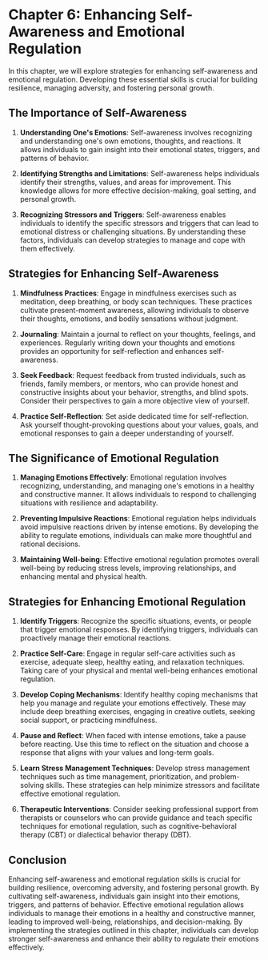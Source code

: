 Chapter 6: Enhancing Self-Awareness and Emotional Regulation
============================================================

In this chapter, we will explore strategies for enhancing self-awareness and emotional regulation. Developing these essential skills is crucial for building resilience, managing adversity, and fostering personal growth.

The Importance of Self-Awareness
--------------------------------

1. **Understanding One's Emotions**: Self-awareness involves recognizing and understanding one's own emotions, thoughts, and reactions. It allows individuals to gain insight into their emotional states, triggers, and patterns of behavior.

2. **Identifying Strengths and Limitations**: Self-awareness helps individuals identify their strengths, values, and areas for improvement. This knowledge allows for more effective decision-making, goal setting, and personal growth.

3. **Recognizing Stressors and Triggers**: Self-awareness enables individuals to identify the specific stressors and triggers that can lead to emotional distress or challenging situations. By understanding these factors, individuals can develop strategies to manage and cope with them effectively.

Strategies for Enhancing Self-Awareness
---------------------------------------

1. **Mindfulness Practices**: Engage in mindfulness exercises such as meditation, deep breathing, or body scan techniques. These practices cultivate present-moment awareness, allowing individuals to observe their thoughts, emotions, and bodily sensations without judgment.

2. **Journaling**: Maintain a journal to reflect on your thoughts, feelings, and experiences. Regularly writing down your thoughts and emotions provides an opportunity for self-reflection and enhances self-awareness.

3. **Seek Feedback**: Request feedback from trusted individuals, such as friends, family members, or mentors, who can provide honest and constructive insights about your behavior, strengths, and blind spots. Consider their perspectives to gain a more objective view of yourself.

4. **Practice Self-Reflection**: Set aside dedicated time for self-reflection. Ask yourself thought-provoking questions about your values, goals, and emotional responses to gain a deeper understanding of yourself.

The Significance of Emotional Regulation
----------------------------------------

1. **Managing Emotions Effectively**: Emotional regulation involves recognizing, understanding, and managing one's emotions in a healthy and constructive manner. It allows individuals to respond to challenging situations with resilience and adaptability.

2. **Preventing Impulsive Reactions**: Emotional regulation helps individuals avoid impulsive reactions driven by intense emotions. By developing the ability to regulate emotions, individuals can make more thoughtful and rational decisions.

3. **Maintaining Well-being**: Effective emotional regulation promotes overall well-being by reducing stress levels, improving relationships, and enhancing mental and physical health.

Strategies for Enhancing Emotional Regulation
---------------------------------------------

1. **Identify Triggers**: Recognize the specific situations, events, or people that trigger emotional responses. By identifying triggers, individuals can proactively manage their emotional reactions.

2. **Practice Self-Care**: Engage in regular self-care activities such as exercise, adequate sleep, healthy eating, and relaxation techniques. Taking care of your physical and mental well-being enhances emotional regulation.

3. **Develop Coping Mechanisms**: Identify healthy coping mechanisms that help you manage and regulate your emotions effectively. These may include deep breathing exercises, engaging in creative outlets, seeking social support, or practicing mindfulness.

4. **Pause and Reflect**: When faced with intense emotions, take a pause before reacting. Use this time to reflect on the situation and choose a response that aligns with your values and long-term goals.

5. **Learn Stress Management Techniques**: Develop stress management techniques such as time management, prioritization, and problem-solving skills. These strategies can help minimize stressors and facilitate effective emotional regulation.

6. **Therapeutic Interventions**: Consider seeking professional support from therapists or counselors who can provide guidance and teach specific techniques for emotional regulation, such as cognitive-behavioral therapy (CBT) or dialectical behavior therapy (DBT).

Conclusion
----------

Enhancing self-awareness and emotional regulation skills is crucial for building resilience, overcoming adversity, and fostering personal growth. By cultivating self-awareness, individuals gain insight into their emotions, triggers, and patterns of behavior. Effective emotional regulation allows individuals to manage their emotions in a healthy and constructive manner, leading to improved well-being, relationships, and decision-making. By implementing the strategies outlined in this chapter, individuals can develop stronger self-awareness and enhance their ability to regulate their emotions effectively.
